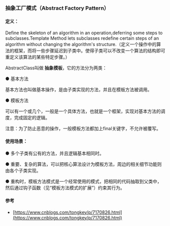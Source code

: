 ### 抽象工厂模式（Abstract Factory Pattern）

#### **定义：**

Define the skeleton of an algorithm in an operation,deferring some steps to subclasses.Template Method lets subclasses redefine certain steps of an algorithm without changing the algorithm's structure.（定义一个操作中的算法的框架，而将一些步骤延迟到子类中。使得子类可以不改变一个算法的结构即可重定义该算法的某些特定步骤。）

AbstractClass叫做 **抽象模板**，它的方法分为两类：

● 基本方法

基本方法也叫做基本操作，是由子类实现的方法，并且在模板方法被调用。

● 模板方法

可以有一个或几个，一般是一个具体方法，也就是一个框架，实现对基本方法的调度，完成固定的逻辑。

注意：为了防止恶意的操作，一般模板方法都加上final关键字，不允许被覆写。

#### **使用场景：**

● 多个子类有公有的方法，并且逻辑基本相同时。

● 重要、复杂的算法，可以把核心算法设计为模板方法，周边的相关细节功能则由各个子类实现。

● 重构时，模板方法模式是一个经常使用的模式，把相同的代码抽取到父类中，然后通过钩子函数（见“模板方法模式的扩展”）约束其行为。

#### 参考

* [https://www.cnblogs.com/tongkey/p/7170826.html](https://www.cnblogs.com/tongkey/p/7170826.html)



